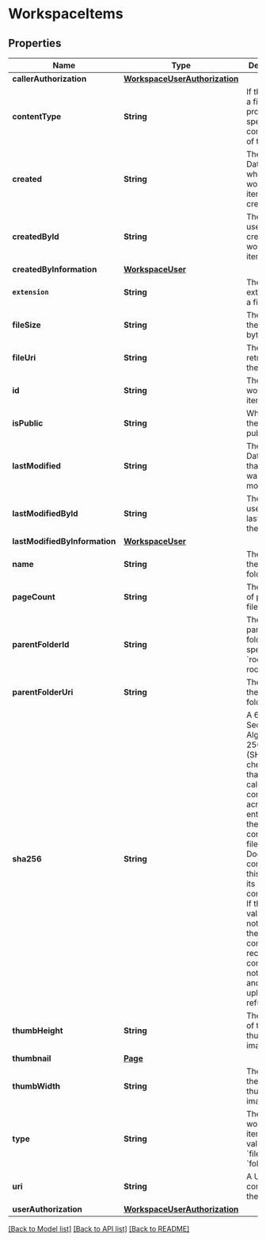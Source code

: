 # WorkspaceItems

## Properties
Name | Type | Description | Notes
------------ | ------------- | ------------- | -------------
**callerAuthorization** | [**WorkspaceUserAuthorization**](WorkspaceUserAuthorization.md) |  | [optional] 
**contentType** | **String** | If the item is a file, this property specifies the content type of the file. | [optional] 
**created** | **String** | The UTC DateTime when the workspace item was created. | [optional] 
**createdById** | **String** | The id of the user who created the workspace item. | [optional] 
**createdByInformation** | [**WorkspaceUser**](WorkspaceUser.md) |  | [optional] 
**`extension`** | **String** | The file extension of a file item. | [optional] 
**fileSize** | **String** | The size of the file in bytes. | [optional] 
**fileUri** | **String** | The URI for retrieving the file. | [optional] 
**id** | **String** | The id of the workspace item. | [optional] 
**isPublic** | **String** |  When **true**, the item is public. | [optional] 
**lastModified** | **String** | The UTC DateTime that the item was last modified. | [optional] 
**lastModifiedById** | **String** | The id of the user who last modified the item. | [optional] 
**lastModifiedByInformation** | [**WorkspaceUser**](WorkspaceUser.md) |  | [optional] 
**name** | **String** | The name of the file or folder. | [optional] 
**pageCount** | **String** | The number of pages in a file. | [optional] 
**parentFolderId** | **String** | The id of the parent folder, or the special value &#x60;root&#x60; for the root folder. | [optional] 
**parentFolderUri** | **String** | The URI of the parent folder. | [optional] 
**sha256** | **String** | A 64-byte, Secure Hash Algorithm 256 (SHA256) checksum that the caller computes across the entirety of the original content of a file. DocuSign compares this value to its own computation. If the two values are not equal, the original content and received content are not the same and the upload is refused. | [optional] 
**thumbHeight** | **String** | The height of the thumbnail image. | [optional] 
**thumbnail** | [**Page**](Page.md) |  | [optional] 
**thumbWidth** | **String** | The width of the thumbnail image. | [optional] 
**type** | **String** | The type of workspace item. Valid values are:  - &#x60;file&#x60; - &#x60;folder&#x60; | [optional] 
**uri** | **String** | A URI containing the user ID. | [optional] 
**userAuthorization** | [**WorkspaceUserAuthorization**](WorkspaceUserAuthorization.md) |  | [optional] 

[[Back to Model list]](../README.md#documentation-for-models) [[Back to API list]](../README.md#documentation-for-api-endpoints) [[Back to README]](../README.md)



